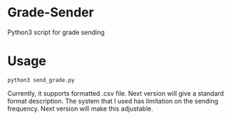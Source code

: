 # Grade-Sender
Python3 script for grade sending

# Usage
```
python3 send_grade.py
```
Currently, it supports formatted .csv file. Next version will give a standard format description.
The system that I used has limitation on the sending frequency. Next version will make this adjustable.
